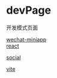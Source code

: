 # devPage

开发模式页面

[wechat-miniapp](./hybrid-app/wechat-miniAppBase.md)  
[react](./react/react-base.md)  

[social](./socialBookNote/%E7%A9%B7%E6%9F%A5%E7%90%86%E5%AE%9D%E5%85%B8%E8%AF%BB%E4%B9%A6%E7%AC%94%E8%AE%B0.md)

[vite](./vite/README.md)  
